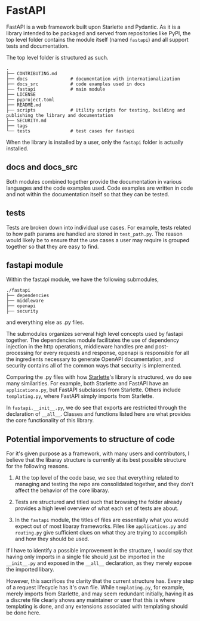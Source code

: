 # FastAPI

FastAPI is a web framework built upon Starlette and Pydantic. As it is a library 
intended to be packaged and served from repositories like PyPI, the top level 
folder contains the module itself (named `fastapi`) and all support tests and 
documentation.

The top level folder is structured as such.
```
.
├── CONTRIBUTING.md
├── docs                # documentation with internationalization
├── docs_src            # code examples used in docs
├── fastapi             # main module 
├── LICENSE
├── pyproject.toml
├── README.md
├── scripts             # Utility scripts for testing, building and publishing the library and documentation
├── SECURITY.md
├── tags
└── tests               # test cases for fastapi
``` 

When the library is installed by a user, only the `fastapi` folder is actually 
installed. 

## docs and docs_src

Both modules combined together provide the documentation in various languages
and the code examples used. Code examples are written in code and not within
the documentation itself so that they can be tested.

## tests

Tests are broken down into individual use cases. For example, tests related to 
how path params are handled are stored in `test_path.py`. The reason would
likely be to ensure that the use cases a user may require is grouped together 
so that they are easy to find.


## fastapi module

Within the fastapi module, we have the following submodules,
```
./fastapi
├── dependencies
├── middleware
├── openapi
├── security
```
and everything else as .py files.

The submodules organizes serveral high level concepts used by fastapi together.
The dependencies module facilitates the use of dependency injection in
the http operations, middleware handles pre and post-processing for every
requests and response, openapi is responsible for all the ingredients necessary
to generate OpenAPI documentation, and security contains all of the common ways
that security is implemented.

Comparing the .py files with how [Starlette]'s library is structured, we do 
see many similarities. For example, both Starlette and FastAPI have an 
`applications.py`, but FastAPI subclasses from Starlette. Others include 
`templating.py`, where FastAPI simply imports from Starlette.

In `fastapi.__init__.py`, we do see that exports are restricted through the 
declaration of `__all__`. Classes and functions listed here are what provides 
the core functionality of this library.

## Potential imporvements to structure of code

For it's given purpose as a framework, with many users and contributors, I 
believe that the libaray structure is currently at its best possible structure 
for the following reasons.

1. At the top level of the code base, we see that everything related to 
   managing and testing the repo are consolidated together, and they don't 
   affect the behavior of the core libaray. 

3. Tests are structured and titled such that browsing the folder already 
   provides a high level overview of what each set of tests are about.
   
5. In the `fastapi` module, the titles of files are essentially what you would 
   expect out of most libaray frameworks. Files like `applications.py` and 
   `routing.py` give sufficient clues on what they are trying to accomplish and 
   how they should be used.

If I have to identify a possible improvement in the structure, I would say that having
only imports in a single file should just be imported in the `__init__.py` and exposed
in the `__all__` declaration, as they merely expose the imported libary. 

However, this sacrifices the clarity that the current structure has. Every 
step of a request lifecycle has it's own file. While `templating.py`, for example,
merely imports from Starlette, and may seem redundant initially, having it as a
discrete file clearly shows any maintainer or user that this is where templating
is done, and any extensions associated with templating should be done here.

[Starlette]: <> (https://github.com/encode/starlette/tree/master/starlette)
